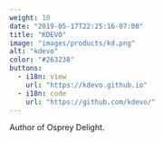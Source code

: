 ```yaml
---
weight: 10
date: "2019-05-17T22:25:16-07:00"
title: "KDEVO"
image: "images/products/kd.png"
alt: "kdevo"
color: "#263238"
buttons:
  - i18n: view
    url: "https://kdevo.github.io"
  - i18n: code 
    url: "https://github.com/kdevo/"
---
```


Author of Osprey Delight.